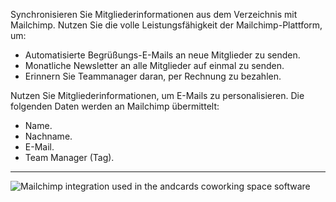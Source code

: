 Synchronisieren Sie Mitgliederinformationen aus dem Verzeichnis mit Mailchimp. Nutzen Sie die volle Leistungsfähigkeit der Mailchimp-Plattform, um:

- Automatisierte Begrüßungs-E-Mails an neue Mitglieder zu senden.
- Monatliche Newsletter an alle Mitglieder auf einmal zu senden.
- Erinnern Sie Teammanager daran, per Rechnung zu bezahlen.

Nutzen Sie Mitgliederinformationen, um E-Mails zu personalisieren. Die folgenden Daten werden an Mailchimp übermittelt:

- Name.
- Nachname.
- E-Mail.
- Team Manager (Tag).

---

![Mailchimp integration used in the andcards coworking space software](https://d7ccq1i35b0cj.cloudfront.net/andcards-integrations-mailchimp-light-en-1920-1200.png)
